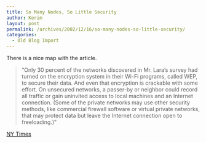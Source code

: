 ```yaml
---
title: So Many Nodes, So Little Security
author: Kerim
layout: post
permalink: /archives/2002/12/16/so-many-nodes-so-little-security/
categories:
  - Old Blog Import
---
```

There is a nice map with the article.


>   &#8220;Only 30 percent of the networks discovered in Mr. Lara&#8217;s survey had turned on the encryption system in their Wi-Fi programs, called WEP, to secure their data. And even that encryption is crackable with some effort. On unsecured networks, a passer-by or neighbor could record all traffic or gain uninvited access to local machines and an Internet connection. (Some of the private networks may use other security methods, like commercial firewall software or virtual private networks, that may protect data but leave the Internet connection open to freeloading.)&#8221;


<a href="http://www.nytimes.com/2002/12/12/technology/circuits/12spot.html" onclick="_gaq.push(['_trackEvent', 'outbound-article', 'http://www.nytimes.com/2002/12/12/technology/circuits/12spot.html', 'NY Times']);" >NY Times</a>

